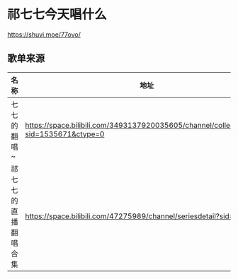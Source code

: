 # 祁七七今天唱什么
https://shuvi.moe/77ovo/
## 歌单来源
|名称|地址|已添加到|
|-----|-----|-----|
|七七的翻唱~|https://space.bilibili.com/3493137920035605/channel/collectiondetail?sid=1535671&ctype=0|2024-01-19|
|祁七七的直播翻唱合集|https://space.bilibili.com/47275989/channel/seriesdetail?sid=3580738|8月全|
